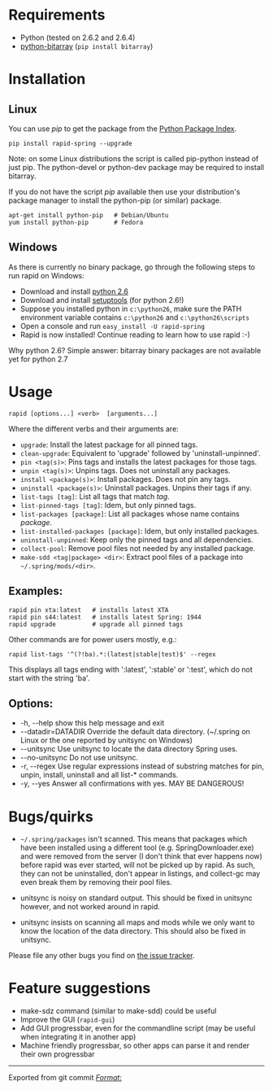 # Requirements

 * Python (tested on 2.6.2 and 2.6.4)
 * [python-bitarray](http://pypi.python.org/pypi/bitarray/) (`pip install bitarray`)

# Installation

## Linux

You can use *pip* to get the package from the [Python Package Index](http://pypi.python.org/pypi/rapid-spring/).

    pip install rapid-spring --upgrade

Note: on some Linux distributions the script is called pip-python instead of just pip.
The python-devel or python-dev package may be required to install bitarray.

If you do not have the script *pip* available then use your distribution's package manager to install the python-pip (or similar) package.

    apt-get install python-pip   # Debian/Ubuntu
    yum install python-pip       # Fedora

## Windows

As there is currently no binary package, go through the following steps to run rapid on Windows:

 * Download and install [python 2.6](http://www.python.org/download/releases/2.6/)
 * Download and install [setuptools](http://pypi.python.org/pypi/setuptools#files) (for python 2.6!)
 * Suppose you installed python in `c:\python26`, make sure the PATH environment variable contains `c:\python26` and `c:\python26\scripts`
 * Open a console and run `easy_install -U rapid-spring`
 * Rapid is now installed! Continue reading to learn how to use rapid :-)

Why python 2.6? Simple answer: bitarray binary packages are not available yet for python 2.7

# Usage

    rapid [options...] <verb>  [arguments...]

Where the different verbs and their arguments are:

 * `upgrade`: Install the latest package for all pinned tags.
 * `clean-upgrade`: Equivalent to 'upgrade' followed by 'uninstall-unpinned'.
 * `pin <tag(s)>`: Pins tags and installs the latest packages for those tags.
 * `unpin <tag(s)>`: Unpins tags. Does not uninstall any packages.
 * `install <package(s)>`: Install packages. Does not pin any tags.
 * `uninstall <package(s)>`: Uninstall packages. Unpins their tags if any.
 * `list-tags [tag]`: List all tags that match *tag*.
 * `list-pinned-tags [tag]`: Idem, but only pinned tags.
 * `list-packages [package]`: List all packages whose name contains *package*.
 * `list-installed-packages [package]`: Idem, but only installed packages.
 * `uninstall-unpinned`: Keep only the pinned tags and all dependencies.
 * `collect-pool`: Remove pool files not needed by any installed package.
 * `make-sdd <tag|package> <dir>`: Extract pool files of a package into
        `~/.spring/mods/<dir>`.

## Examples:

    rapid pin xta:latest   # installs latest XTA
    rapid pin s44:latest   # installs latest Spring: 1944
    rapid upgrade          # upgrade all pinned tags

Other commands are for power users mostly, e.g.:

    rapid list-tags '^(?!ba).*:(latest|stable|test)$' --regex

This displays all tags ending with ':latest', ':stable' or ':test', which do not start with the string 'ba'.

## Options:

 * -h, --help         show this help message and exit
 * --datadir=DATADIR  Override the default data directory. (~/.spring on Linux or the one reported by unitsync on Windows)
 * --unitsync         Use unitsync to locate the data directory Spring uses.
 * --no-unitsync      Do not use unitsync.
 * -r, --regex        Use regular expressions instead of substring matches for pin, unpin, install, uninstall and all list-* commands.
 * -y, --yes          Answer all confirmations with yes. MAY BE DANGEROUS!

# Bugs/quirks

 * `~/.spring/packages` isn't scanned. This means that packages which have been installed using a different tool (e.g. SpringDownloader.exe) and were removed from the server (I don't think that ever happens now) before rapid was ever started, will not be picked up by rapid. As such, they can not be uninstalled, don't appear in listings, and collect-gc may even break them by removing their pool files.

 * unitsync is noisy on standard output. This should be fixed in unitsync however, and not worked around in rapid.

 * unitsync insists on scanning all maps and mods while we only want to know the location of the data directory. This should also be fixed in unitsync.

Please file any other bugs you find on [the issue tracker](http://github.com/tvo/rapid/issues).

# Feature suggestions

 * make-sdz command (similar to make-sdd) could be useful
 * Improve the GUI (`rapid-gui`)
 * Add GUI progressbar, even for the commandline script (may be useful when integrating it in another app)
 * Machine friendly progressbar, so other apps can parse it and render their own progressbar

---

Exported from git commit [$Format:%h%d$](http://github.com/tvo/rapid/commits/$Format:%H$)
